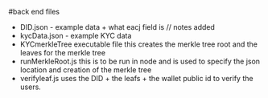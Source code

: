 #back end files

- DID.json - example data + what eacj field is // notes added
- kycData.json - example KYC data
- KYCmerkleTree executable file this creates the merkle tree root and the leaves for the merkle tree
- runMerkleRoot.js this is to be run in node and is used to specify the json location and creation of the merkle tree
- verifyleaf.js uses the DID + the leafs + the wallet public id to verify the users. 
